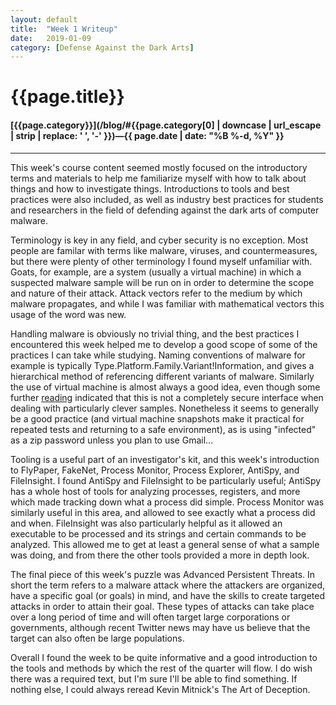 ```yaml
---
layout: default
title:  "Week 1 Writeup"
date:   2019-01-09
category: [Defense Against the Dark Arts]
---
```


# {{page.title}}

#### [{{page.category}}](/blog/#{{page.category[0] | downcase | url_escape | strip | replace: ' ', '-' }})&mdash;{{ page.date | date: "%B %-d, %Y" }} 

---

This week's course content seemed mostly focused on the introductory terms and materials to help me familiarize myself with how to talk about things and how to investigate things. Introductions to tools and best practices were also included, as well as industry best practices for students and researchers in the field of defending against the dark arts of computer malware.

Terminology is key in any field, and cyber security is no exception. Most people are familar with terms like malware, viruses, and countermeasures, but there were plenty of other terminology I found myself unfamiliar with. Goats, for example, are a system (usually a virtual machine) in which a suspected malware sample will be run on in order to determine the scope and nature of their attack. Attack vectors refer to the medium by which malware propagates, and while I was familiar with mathematical vectors this usage of the word was new.

Handling malware is obviously no trivial thing, and the best practices I encountered this week helped me to develop a good scope of some of the practices I can take while studying. Naming conventions of malware for example is typically Type.Platform.Family.Variant!Information, and gives a hierarchical method of referencing different variants of malware. Similarly the use of virtual machine is almost always a good idea, even though some further [reading](https://security.stackexchange.com/questions/9011/does-a-virtual-machine-stop-malware-from-doing-harm) indicated that this is not a completely secure interface when dealing with particularly clever samples. Nonetheless it seems to generally be a good practice (and virtual machine snapshots make it practical for repeated tests and returning to a safe environment), as is using "infected" as a zip password unless you plan to use Gmail...

Tooling is a useful part of an investigator's kit, and this week's introduction to FlyPaper, FakeNet, Process Monitor, Process Explorer, AntiSpy, and FileInsight. I found AntiSpy and FileInsight to be particularly useful; AntiSpy has a whole host of tools for analyzing processes, registers, and more which made tracking down what a process did simple. Process Monitor was similarly useful in this area, and allowed to see exactly what a process did and when. FileInsight was also particularly helpful as it allowed an executable to be processed and its strings and certain commands to be analyzed. This allowed me to get at least a general sense of what a sample was doing, and from there the other tools provided a more in depth look.

The final piece of this week's puzzle was Advanced Persistent Threats. In short the term refers to a malware attack where the attackers are organized, have a specific goal (or goals) in mind, and have the skills to create targeted attacks in order to attain their goal. These types of attacks can take place over a long period of time and will often target large corporations or governments, although recent Twitter news may have us believe that the target can also often be large populations. 

Overall I found the week to be quite informative and a good introduction to the tools and methods by which the rest of the quarter will flow. I do wish there was a required text, but I'm sure I'll be able to find something. If nothing else, I could always reread Kevin Mitnick's The Art of Deception.